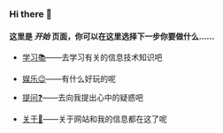 ### Hi there 👋

#### 这里是  ***开始***   页面，你可以在这里选择下一步你要做什么……



- [学习📚](https://zhehan-pc.github.io/STUDY/)——去学习有关的信息技术知识吧

  

- [娱乐😉](https://zhehan-pc.github.io/FUN/)——有什么好玩的呢

  

- [提问❓](https://github.com/zhehan-pc/zhehan-pc.github.io/issues/1)——去向我提出心中的疑惑吧

  

- [关于🧒](https://zhehan-pc.github.io/ABOUT/)——关于网站和我的信息都在这了呢